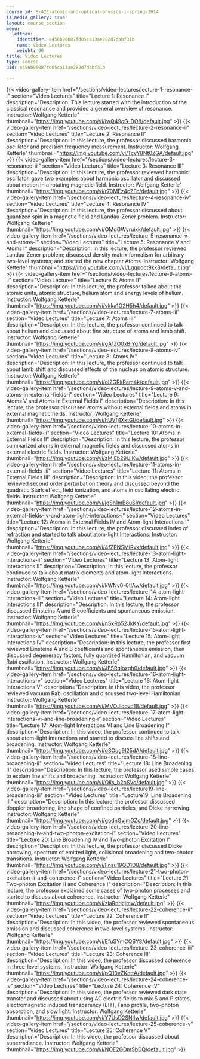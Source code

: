 ```yaml
---
course_id: 8-421-atomic-and-optical-physics-i-spring-2014
is_media_gallery: true
layout: course_section
menu:
  leftnav:
    identifier: e456b96087fd05ca13ae282d7dabf31b
    name: Video Lectures
    weight: 90
title: Video Lectures
type: course
uid: e456b96087fd05ca13ae282d7dabf31b

---
```

{{< video-gallery-item href="/sections/video-lectures/lecture-1-resonance-i" section="Video Lectures" title="Lecture 1: Resonance I" description="Description: This lecture started with the introduction of the classical resonance and provided a general overview of resonance. Instructor: Wolfgang Ketterle" thumbnail="https://img.youtube.com/vi/iwQ49oG-DO8/default.jpg" >}} {{< video-gallery-item href="/sections/video-lectures/lecture-2-resonance-ii" section="Video Lectures" title="Lecture 2: Resonance II" description="Description: In this lecture, the professor discussed harmonic oscillator and precision frequency measurement. Instructor: Wolfgang Ketterle" thumbnail="https://img.youtube.com/vi/TcvY8Nt0ZGA/default.jpg" >}} {{< video-gallery-item href="/sections/video-lectures/lecture-3-resonance-iii" section="Video Lectures" title="Lecture 3: Resonance III" description="Description: In this lecture, the professor reviewed harmonic oscillator, gave two examples about harmonic oscillator and discussed about motion in a rotating magnetic field. Instructor: Wolfgang Ketterle" thumbnail="https://img.youtube.com/vi/r70MEz4cZFc/default.jpg" >}} {{< video-gallery-item href="/sections/video-lectures/lecture-4-resonance-iv" section="Video Lectures" title="Lecture 4: Resonance IV" description="Description: In this lecture, the professor discussed about quantized spin in a magnetic field and Landau-Zener problem. Instructor: Wolfgang Ketterle" thumbnail="https://img.youtube.com/vi/OMdGWyruixk/default.jpg" >}} {{< video-gallery-item href="/sections/video-lectures/lecture-5-resonance-v-and-atoms-i" section="Video Lectures" title="Lecture 5: Resonance V and Atoms I" description="Description: In this lecture, the professor reviewed Landau-Zener problem; discussed density matrix formalism for arbitrary two-level systems; and started the new chapter Atoms. Instructor: Wolfgang Ketterle" thumbnail="https://img.youtube.com/vi/Lgqpoct9kk8/default.jpg" >}} {{< video-gallery-item href="/sections/video-lectures/lecture-6-atoms-ii" section="Video Lectures" title="Lecture 6: Atoms II" description="Description: In this lecture, the professor talked about the atomic units, atomic structure, helium atom and energy levels of helium. Instructor: Wolfgang Ketterle" thumbnail="https://img.youtube.com/vi/vkka1O2H5h4/default.jpg" >}} {{< video-gallery-item href="/sections/video-lectures/lecture-7-atoms-iii" section="Video Lectures" title="Lecture 7: Atoms III" description="Description: In this lecture, the professor continued to talk about helium and discussed about fine structure of atoms and lamb shift. Instructor: Wolfgang Ketterle" thumbnail="https://img.youtube.com/vi/gA1ZO0xBiYg/default.jpg" >}} {{< video-gallery-item href="/sections/video-lectures/lecture-8-atoms-iv" section="Video Lectures" title="Lecture 8: Atoms IV" description="Description: In this lecture, the professor continued to talk about lamb shift and discussed effects of the nucleus on atomic structure. Instructor: Wolfgang Ketterle" thumbnail="https://img.youtube.com/vi/ol2GRkRam4k/default.jpg" >}} {{< video-gallery-item href="/sections/video-lectures/lecture-9-atoms-v-and-atoms-in-external-fields-i" section="Video Lectures" title="Lecture 9: Atoms V and Atoms in External Fields I" description="Description: In this lecture, the professor discussed atoms without external fields and atoms in external magnetic fields. Instructor: Wolfgang Ketterle" thumbnail="https://img.youtube.com/vi/hUVfj1XktGI/default.jpg" >}} {{< video-gallery-item href="/sections/video-lectures/lecture-10-atoms-in-external-fields-ii" section="Video Lectures" title="Lecture 10: Atoms in External Fields II" description="Description: In this lecture, the professor summarized atoms in external magnetic fields and discussed atoms in external electric fields. Instructor: Wolfgang Ketterle" thumbnail="https://img.youtube.com/vi/zMlEb29UlKw/default.jpg" >}} {{< video-gallery-item href="/sections/video-lectures/lecture-11-atoms-in-external-fields-iii" section="Video Lectures" title="Lecture 11: Atoms in External Fields III" description="Description: In this video, the professor reviewed second order perturbation theory and discussed beyond the quadratic Stark effect, field ionization, and atoms in oscillating electric fields. Instructor: Wolfgang Ketterle" thumbnail="https://img.youtube.com/vi/jgSn1mB8uSI/default.jpg" >}} {{< video-gallery-item href="/sections/video-lectures/lecture-12-atoms-in-external-fields-iv-and-atom-light-interactions-i" section="Video Lectures" title="Lecture 12: Atoms in External Fields IV and Atom-light Interactions I" description="Description: In this lecture, the professor discussed index of refraction and started to talk about atom-light Interactions. Instructor: Wolfgang Ketterle" thumbnail="https://img.youtube.com/vi/4fZPNSMiRvk/default.jpg" >}} {{< video-gallery-item href="/sections/video-lectures/lecture-13-atom-light-interactions-ii" section="Video Lectures" title="Lecture 13: Atom-light Interactions II" description="Description: In this lecture, the professor continued to talk about matrix elements and atom-light Interactions. Instructor: Wolfgang Ketterle" thumbnail="https://img.youtube.com/vi/kWNv0-0tlAw/default.jpg" >}} {{< video-gallery-item href="/sections/video-lectures/lecture-14-atom-light-interactions-iii" section="Video Lectures" title="Lecture 14: Atom-light Interactions III" description="Description: In this lecture, the professor discussed Einsteins A and B coefficients and spontaneous emission. Instructor: Wolfgang Ketterle" thumbnail="https://img.youtube.com/vi/nSxRp52JkKY/default.jpg" >}} {{< video-gallery-item href="/sections/video-lectures/lecture-15-atom-light-interactions-iv" section="Video Lectures" title="Lecture 15: Atom-light Interactions IV" description="Description: In this lecture, the professor first reviewed Einsteins A and B coefficients and spontaneous emission, then discussed degeneracy factors, fully quantized Hamiltonian, and vacuum Rabi oscillation. Instructor: Wolfgang Ketterle" thumbnail="https://img.youtube.com/vi/JFSRqIozgh0/default.jpg" >}} {{< video-gallery-item href="/sections/video-lectures/lecture-16-atom-light-interactions-v" section="Video Lectures" title="Lecture 16: Atom-light Interactions V" description="Description: In this video, the professor reviewed vacuum Rabi oscillation and discussed two-level Hamiltonian. Instructor: Wolfgang Ketterle" thumbnail="https://img.youtube.com/vi/MVOJloovd18/default.jpg" >}} {{< video-gallery-item href="/sections/video-lectures/lecture-17-atom-light-interactions-vi-and-line-broadening-i" section="Video Lectures" title="Lecture 17: Atom-light Interactions VI and Line Broadening I" description="Description: In this video, the professor continued to talk about atom-light Interactions and started to discuss line shifts and broadening. Instructor: Wolfgang Ketterle" thumbnail="https://img.youtube.com/vi/o3Oog9I25dA/default.jpg" >}} {{< video-gallery-item href="/sections/video-lectures/lecture-18-line-broadening-ii" section="Video Lectures" title="Lecture 18: Line Broadening II" description="Description: In this lecture, the professor used simple cases to explain line shifts and broadening. Instructor: Wolfgang Ketterle" thumbnail="https://img.youtube.com/vi/OIis_b2bSVo/default.jpg" >}} {{< video-gallery-item href="/sections/video-lectures/lecture19-line-broadening-iii" section="Video Lectures" title="Lecture19: Line Broadening III" description="Description: In this lecture, the professor discussed doppler broadening, line shape of confined particles, and Dicke narrowing. Instructor: Wolfgang Ketterle" thumbnail="https://img.youtube.com/vi/godnGvjmGZc/default.jpg" >}} {{< video-gallery-item href="/sections/video-lectures/lecture-20-line-broadening-iv-and-two-photon-excitation-i" section="Video Lectures" title="Lecture 20: Line Broadening IV and Two-photon Excitation I" description="Description: In this lecture, the professor discussed Dicke narrowing, spectrum of emitted light, collisional broadening and two-photon transitions. Instructor: Wolfgang Ketterle" thumbnail="https://img.youtube.com/vi/Fnsu19QD1D8/default.jpg" >}} {{< video-gallery-item href="/sections/video-lectures/lecture-21-two-photon-excitation-ii-and-coherence-i" section="Video Lectures" title="Lecture 21: Two-photon Excitation II and Coherence I" description="Description: In this lecture, the professor explained some cases of two-photon processes and started to discuss about coherence. Instructor: Wolfgang Ketterle" thumbnail="https://img.youtube.com/vi/zlaRnrjcjmw/default.jpg" >}} {{< video-gallery-item href="/sections/video-lectures/lecture-22-coherence-ii" section="Video Lectures" title="Lecture 22: Coherence II" description="Description: In this video, the professor reviewed spontaneous emission and discussed coherence in two-level systems. Instructor: Wolfgang Ketterle" thumbnail="https://img.youtube.com/vi/EfuSYmCQSY8/default.jpg" >}} {{< video-gallery-item href="/sections/video-lectures/lecture-23-coherence-iii" section="Video Lectures" title="Lecture 23: Coherence III" description="Description: In this video, the professor discussed coherence in three-level systems. Instructor: Wolfgang Ketterle" thumbnail="https://img.youtube.com/vi/pQ10vZKnttA/default.jpg" >}} {{< video-gallery-item href="/sections/video-lectures/lecture-24-coherence-iv" section="Video Lectures" title="Lecture 24: Coherence IV" description="Description: In this video, the professor reviewed dark state transfer and discussed about using AC electric fields to mix S and P states, electromagnetic induced transparency (EIT), Fano profile, two-photon absorption, and slow light. Instructor: Wolfgang Ketterle" thumbnail="https://img.youtube.com/vi/Y7UsD2SNIIw/default.jpg" >}} {{< video-gallery-item href="/sections/video-lectures/lecture-25-coherence-v" section="Video Lectures" title="Lecture 25: Coherence V" description="Description: In this video, the professor discussed about superradiance. Instructor: Wolfgang Ketterle" thumbnail="https://img.youtube.com/vi/NOE2GDmSbDQ/default.jpg" >}}
